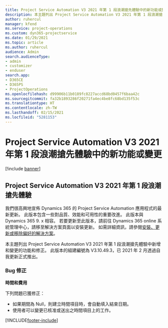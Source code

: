 ```yaml
---
title: Project Service Automation V3 2021 年第 1 段浪潮搶先體驗中的新功能或變更
description: 本主題列出 Project Service Automation V3 2021 年第 1 段浪潮搶先體驗中可用的功能和修正。
author: ruhercul
manager: kfend
ms.service: project-operations
ms.custom: dyn365-projectservice
ms.date: 01/29/2021
ms.topic: article
ms.author: ruhercul
audience: Admin
search.audienceType:
- admin
- customizer
- enduser
search.app:
- D365CE
- D365PS
- ProjectOperations
ms.openlocfilehash: d99906b11b0189fc8227accd68bd0457f6baa42c
ms.sourcegitcommit: fa32b1893286f20271fa4ec4be8fc68bd135f53c
ms.translationtype: HT
ms.contentlocale: zh-TW
ms.lasthandoff: 02/15/2021
ms.locfileid: "5281153"
---
```

# <a name="whats-new-or-changed-in-project-service-automation-early-access-wave-1-2021-v3"></a>Project Service Automation V3 2021 年第 1 段浪潮搶先體驗中的新功能或變更

[!include [banner](../includes/psa-now-project-operations.md)]

## <a name="project-service-automation-early-access-wave-1-2021-v3"></a>Project Service Automation V3 2021 年第 1 段浪潮搶先體驗

我們很高興地宣佈 Dynamics 365 的 Project Service Automation 應用程式的最新更新。 此版本包含一些對品質、效能和可用性的重要改進。 此版本與 Dynamics 365 9. x 相容。 若要更新至此版本，請前往 Dynamics 365 online 系統管理中心，請移至解決方案頁面以安裝更新。 如需詳細資訊，請參閱[安裝、更新或移除偏好的解決方案](https://docs.microsoft.com/power-platform/admin/install-remove-preferred-solution)。

本主題列出 Project Service Automation V3 2021 年第 1 段浪潮搶先體驗中新增和變更的功能和修正。 此版本的組建編號為 V3.10.49.3，已 2021 年 2 月透過自我更新正式推出。


### <a name="bug-fixes"></a>Bug 修正

**時間和費用**

下列問題已獲修正：

- 如果期間為 Null，則建立時間項目時，會自動填入結束日期。
- 使用者可以變更已核准或送出之時間項目上的工作。


[!INCLUDE[footer-include](../includes/footer-banner.md)]